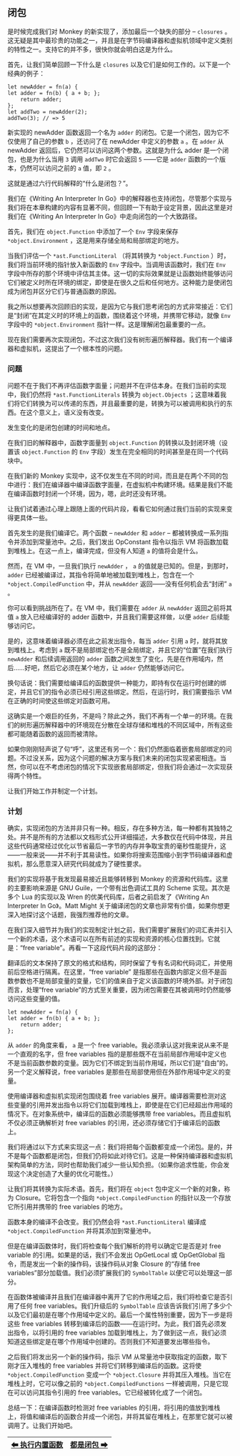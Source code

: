 ## 闭包

是时候完成我们对 Monkey 的新实现了，添加最后一个缺失的部分 – `closures` 。这无疑是其中最珍贵的功能之一，并且是在字节码编译器和虚拟机领域中定义类别的特性之一。支持它的并不多，很快你就会明白这是为什么。

首先，让我们简单回顾一下什么是 `closures` 以及它们是如何工作的。以下是一个经典的例子：

```
let newAdder = fn(a) {
let adder = fn(b) { a + b; };
    return adder;
};
let addTwo = newAdder(2);
addTwo(3); // => 5
```

新实现的 newAdder 函数返回一个名为 `adder` 的闭包。它是一个闭包，因为它不仅使用了自己的参数 `b` ，还访问了在 newAdder 中定义的参数 `a` 。在 `adder` 从 newAdder 返回后，它仍然可以访问这两个参数。这就是为什么 adder 是一个闭包，也是为什么当用 `3` 调用 `addTwo` 时它会返回 `5` ——它是 `adder` 函数的一个版本，仍然可以访问之前的 `a` 值，即 `2` 。

这就是通过六行代码解释的“什么是闭包？”。

我们在《Writing An Interpreter In Go》中的解释器也支持闭包，尽管那个实现与我们将在本章构建的内容有显著不同，但回顾一下有助于设定背景，因此这里是对我们在《Writing An Interpreter In Go》中走向闭包的一个大致路径。

首先，我们在 `object.Function` 中添加了一个 `Env` 字段来保存 `*object.Environment` ，这是用来存储全局和局部绑定的地方。

当我们评估一个 `*ast.FunctionLiteral` （将其转换为 `*object.Function` ）时，我们将当前环境的指针放入新函数的 `Env` 字段中。当调用该函数时，我们在 `Env` 字段中所存的那个环境中评估其主体。这一切的实际效果就是让函数始终能够访问它们被定义时所在环境的绑定，即使是在很久之后和任何地方。这种能力是使闭包成为闭包并区分它们与普通函数的原因。

我之所以想要再次回顾旧的实现，是因为它与我们思考闭包的方式非常接近：它们是“封闭”在其定义时的环境上的函数，围绕着这个环境，并携带它移动，就像 `Env` 字段中的 `*object.Environment` 指针一样。这是理解闭包最重要的一点。

现在我们需要再次实现闭包，不过这次我们没有树形遍历解释器。我们有一个编译器和虚拟机，这提出了一个根本性的问题。

### 问题

问题不在于我们不再评估函数字面量；问题并不在评估本身。在我们当前的实现中，我们仍然将 `*ast.FunctionLiterals` 转换为 `object.Objects` ；这意味着我们将它们转换为可以传递的东西，并且最重要的是，转换为可以被调用和执行的东西。在这个意义上，语义没有改变。

发生变化的是闭包创建的时间和地点。

在我们旧的解释器中，函数字面量到 `object.Function` 的转换以及封闭环境（设置该 `object.Function` 的 `Env` 字段）发生在完全相同的时间甚至是在同一个代码块中。

在我们新的 Monkey 实现中，这不仅发生在不同的时间，而且是在两个不同的包中进行：我们在编译器中编译函数字面量，在虚拟机中构建环境。结果是我们不能在编译函数时封闭一个环境，因为，嗯，此时还没有环境。

让我们试着通过心理上跟随上面的代码片段，看看它如何通过我们当前的实现来变得更具体一些。

首先发生的是我们编译它。两个函数 – `newAdder` 和 `adder` – 都被转换成一系列指令并添加到常量池中。之后，我们发出 OpConstant 指令以指示 VM 将函数加载到堆栈上。在这一点上，编译完成，但没有人知道 `a` 的值将会是什么。

然而，在 VM 中，一旦我们执行 `newAdder` ， `a` 的值就是已知的。但是，到那时， `adder` 已经被编译过，其指令将简单地被加载到堆栈上，包含在一个 `*object.CompiledFunction` 中，并从 `newAdder` 返回——没有任何机会去“封闭” `a` 。

你可以看到挑战所在了。在 VM 中，我们需要在 `adder` 从 `newAdder` 返回之前将其值 `a` 放入已经编译好的 adder 函数中，并且我们需要这样做，以便 `adder` 后续能够访问它。

是的，这意味着编译器必须在此之前发出指令，每当 `adder` 引用 `a` 时，就将其放到堆栈上。考虑到 `a` 既不是局部绑定也不是全局绑定，并且它的“位置”在我们执行 `newAdder` 和后续调用返回的 `adder` 函数之间发生了变化，先是在作用域内，然后……好吧，然后它必须在某个地方，让 `adder` 仍然能够访问它。

换句话说：我们需要给编译后的函数提供一种能力，即持有仅在运行时创建的绑定，并且它们的指令必须已经引用这些绑定。然后，在运行时，我们需要指示 VM 在正确的时间使这些绑定对函数可用。

这确实是一个艰巨的任务，不是吗？除此之外，我们不再有一个单一的环境。在我们的树形遍历解释器中的环境现在分散在全球存储和堆栈的不同区域中，所有这些都可能随着函数的返回而被清除。

如果你刚刚轻声说了句“呼”，这里还有另一个：我们仍然面临着嵌套局部绑定的问题。不过没关系，因为这个问题的解决方案与我们未来的闭包实现紧密相连。当然，你可以在不考虑闭包的情况下实现嵌套局部绑定，但我们将会通过一次实现获得两个特性。

让我们开始工作并制定一个计划。

### 计划

确实，实现闭包的方法并非只有一种。相反，存在多种方法，每一种都有其独特之处。并不是所有的方法都以文档形式公开详细描述，大多数仅在代码中体现，并且这些代码通常经过优化以节省最后一字节的内存并争取宝贵的毫秒性能提升，这——一般来说——并不利于其易读性。如果你将搜索范围缩小到字节码编译器和虚拟机，那么愿意深入研究代码就成为了硬性要求。

我们的实现将基于我发现最易接近且能够转移到 Monkey 的资源和代码库。这里的主要影响来源是 GNU Guile，一个带有出色调试工具的 Scheme 实现。其次是多个 Lua 的实现以及 Wren 的优美代码库，后者之前启发了《Writing An Interpreter In Go》。Matt Might 关于编译闭包的文章也非常有价值，如果你想更深入地探讨这个话题，我强烈推荐他的文章。

在我们深入细节并为我们的实现制定计划之前，我们需要扩展我们的词汇表并引入一个新的术语，这个术语可以在所有前述的实现和资源的核心位置找到。它就是：“free variable”。再看一下这段代码片段的这部分：

翻译后的文本保持了原文的格式和结构，同时保留了专有名词和代码词汇，并使用前后空格进行隔离。在这里，“free variable” 是指那些在函数内部定义但不是函数参数也不是局部变量的变量，它们的值来自于定义该函数的环境外部。对于闭包而言，处理“free variable”的方式至关重要，因为闭包需要在其被调用时仍然能够访问这些变量的值。

```
let newAdder = fn(a) {
let adder = fn(b) { a + b; };
    return adder;
};
```

从 `adder` 的角度来看， `a` 是一个 free variable。我必须承认这对我来说从来不是一个直观的名字，但 free variables 指的是那些既不在当前局部作用域中定义也不是当前函数参数的变量。因为它们不绑定到当前作用域，所以它们是“自由”的。另一个定义解释说，free variables 是那些在局部使用但在外部作用域中定义的变量。

使用编译器和虚拟机实现闭包围绕着 free variables 展开。编译器需要检测对这些变量的引用并发出指令以将它们加载到堆栈上，即使是在它们已经超出作用域的情况下。在对象系统中，编译后的函数必须能够携带 free variables。而且虚拟机不仅必须正确解析对 free variables 的引用，还必须存储它们于编译后的函数上。

我们将通过以下方式来实现这一点：我们将把每个函数都变成一个闭包。是的，并不是每个函数都是闭包，但我们仍将如此对待它们。这是一种保持编译器和虚拟机架构简单的方法，同时也帮助我们减少一些认知负担。（如果你追求性能，你会发现这个决定创造了大量的优化可能性。）

让我们将其转换为实际术语。首先，我们将在 `object` 包中定义一个新的对象，称为 Closure。它将包含一个指向 `*object.CompiledFunction` 的指针以及一个存放它所引用并携带的 free variables 的地方。

函数本身的编译不会改变。我们仍然会将 `*ast.FunctionLiteral` 编译成 `*object.CompiledFunction` 并将其添加到常量池中。

但是在编译函数体时，我们将检查每个我们解析的符号以确定它是否是对 free variable 的引用。如果是的话，我们不会发出 OpGetLocal 或 OpGetGlobal 指令，而是发出一个新的操作码，该操作码从对象 Closure 的“存储 free variables”部分加载值。我们必须扩展我们的 `SymbolTable` 以便它可以处理这一部分。

在函数体被编译并且我们在编译器中离开了它的作用域之后，我们将检查它是否引用了任何 free variables。我们升级后的 `SymbolTable` 应该告诉我们引用了多少个以及它们最初是在哪个作用域中定义的。最后一个属性特别重要，因为下一步是将这些 free variables 转移到编译后的函数——在运行时。为此，我们首先必须发出指令，以将引用的 free variables 加载到堆栈上，为了做到这一点，我们必须知道这些绑定是在哪个作用域中创建的。否则我们不知道要发出哪些指令。

之后我们将发出另一个新的操作码，指示 VM 从常量池中获取指定的函数，取下刚才压入堆栈的 free variables 并将它们转移到编译后的函数。这将使 `*object.CompiledFunction` 变成一个 `*object.Closure` 并将其压入堆栈。当它在堆栈上时，它可以像之前的 `*object.CompiledFunctions` 一样被调用，只是它现在可以访问其指令引用的 free variables。它已经被转化成了一个闭包。

总结一下：在编译函数时检测对 free variables 的引用，将引用的值放到堆栈上，将值和编译后的函数合并成一个闭包，并将其留在堆栈上，在那里它就可以被调用了。让我们开始吧。

|[⬅ 执行内置函数](./49执行内置函数.md)|[都是闭包 ➡](./51都是闭包.md)|
| --- | --- |
